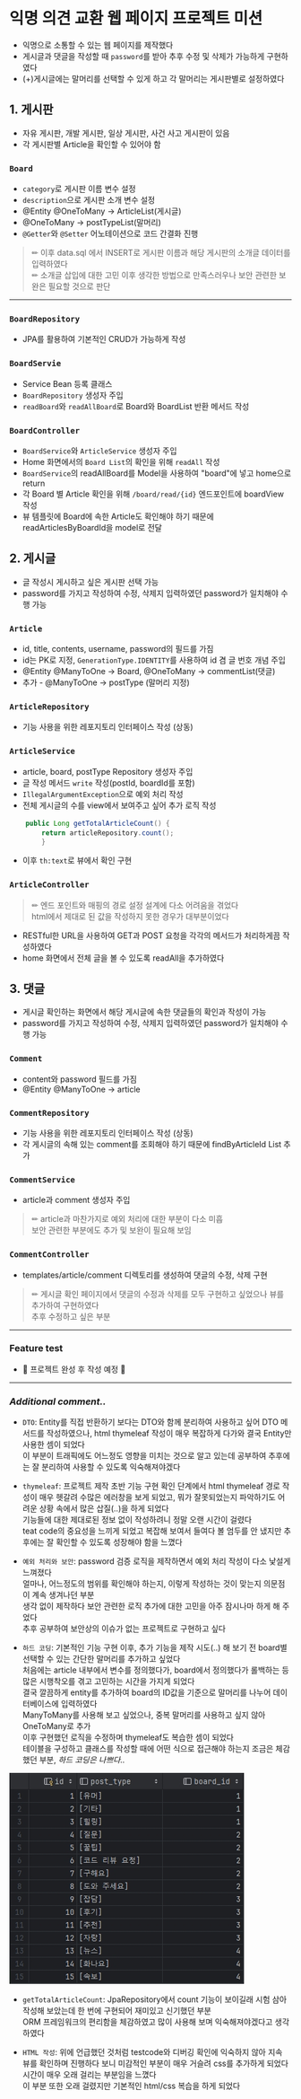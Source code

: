 # 익명 의견 교환 웹 페이지 프로젝트 미션
- 익명으로 소통할 수 있는 웹 페이지를 제작했다
- 게시글과 댓글을 작성할 때 `password`를 받아 추후 수정 및 삭제가 가능하게 구현하였다
- (+)게시글에는 말머리를 선택할 수 있게 하고 각 말머리는 게시판별로 설정하였다

## 1. 게시판
- 자유 게시판, 개발 게시판, 일상 게시판, 사건 사고 게시판이 있음
- 각 게시판별 Article을 확인할 수 있어야 함

### `Board`
- `category`로 게시판 이름 변수 설정
- `description`으로 게시판 소개 변수 설정
- @Entity @OneToMany -> ArticleList(게시글)
- @OneToMany -> postTypeList(말머리)
- `@Getter`와 `@Setter` 어노테이션으로 코드 간결화 진행 
> ✏ 이후 data.sql 에서 INSERT로 게시판 이름과 해당 게시판의 소개글 데이터를 입력하였다  
> ✏ 소개글 삽입에 대한 고민 이후 생각한 방법으로 만족스러우나 보안 관련한 보완은 필요할 것으로 판단

---
### `BoardRepository`
- JPA를 활용하여 기본적인 CRUD가 가능하게 작성


### `BoardServie`
- Service Bean 등록 클래스
- `BoardRepository` 생성자 주입
- `readBoard`와 `readAllBoard`로 Board와 BoardList 반환 메서드 작성

### `BoardController`
- `BoardService`와 `ArticleService` 생성자 주입
- Home 화면에서의 `Board List`의 확인을 위해 `readAll` 작성
- `BoardService`의 readAllBoard를 Model을 사용하여 "board"에 넣고 home으로 return
- 각 Board 별 Article 확인을 위해 `/board/read/{id}` 엔드포인트에 boardView 작성
- 뷰 템플릿에 Board에 속한 Article도 확인해야 하기 때문에 readArticlesByBoardId을 model로 전달

## 2. 게시글
- 글 작성시 게시하고 싶은 게시판 선택 가능
- password를 가지고 작성하여 수정, 삭제지 입력하였던 password가 일치해야 수행 가능 

### `Article`
- id, title, contents, username, password의 필드를 가짐
- id는 PK로 지정, `GenerationType.IDENTITY`를 사용하여 id 겸 글 번호 개념 주입
- @Entity @ManyToOne -> Board, @OneToMany -> commentList(댓글)
- 추가 - @ManyToOne -> postType (말머리 지정)


### `ArticleRepository` 
- 기능 사용을 위한 레포지토리 인터페이스 작성 (상동)

### `ArticleService`
- article, board, postType Repository 생성자 주입
- 글 작성 메서드 `write` 작성(postId, boardId를 포함)
- `IllegalArgumentException`으로 예외 처리 작성
- 전체 게시글의 수를 view에서 보여주고 싶어 추가 로직 작성
```Java
    public Long getTotalArticleCount() {
        return articleRepository.count();
        }
```
- 이후 `th:text`로 뷰에서 확인 구현

### `ArticleController`
> ✏ 엔드 포인트와 매핑의 경로 설정 설계에 다소 어려움을 겪었다  
> html에서 제대로 된 값을 작성하지 못한 경우가 대부분이었다
- RESTful한 URL을 사용하여 GET과 POST 요청을 각각의 메서드가 처리하게끔 작성하였다
- home 화면에서 전체 글을 볼 수 있도록 readAll을 추가하였다


## 3. 댓글
- 게시글 확인하는 화면에서 해당 게시글에 속한 댓글들의 확인과 작성이 가능
- password를 가지고 작성하여 수정, 삭제지 입력하였던 password가 일치해야 수행 가능 

### `Comment`
- content와 password 필드를 가짐
- @Entity @ManyToOne -> article

### `CommentRepository`
- 기능 사용을 위한 레포지토리 인터페이스 작성 (상동)
- 각 게시글의 속해 있는 comment를 조회해야 하기 때문에 findByArticleId List 추가

### `CommentService`
- article과 comment 생성자 주입
> ✏ article과 마찬가지로 예외 처리에 대한 부분이 다소 미흡   
> 보안 관련한 부분에도 추가 및 보완이 필요해 보임

### `CommentController`
- templates/article/comment 디렉토리를 생성하여 댓글의 수정, 삭제 구현
> ✏ 게시글 확인 페이지에서 댓글의 수정과 삭제를 모두 구현하고 싶었으나 뷰를 추가하여 구현하였다  
> 추후 수정하고 싶은 부분
---


### Feature test
- 🚧 프로젝트 완성 후 작성 예정 🚧


---

### ***Additional comment..***

- `DTO`: Entity를 직접 반환하기 보다는 DTO와 함께 분리하여 사용하고 싶어 DTO 메서드를 작성하였으나,
  html thymeleaf 작성이 매우 복잡하게 다가와 결국 Entity만 사용한 셈이 되었다    
  이 부분이 트래픽에도 어느정도 영향을 미치는 것으로 알고 있는데 공부하여 추후에는 잘 분리하여 사용할 수 있도록 익숙해져야겠다


- `thymeleaf`: 프로젝트 제작 초반 기능 구현 확인 단계에서 html thymeleaf 경로 작성이 매우 헷갈려
  수많은 에러창을 보게 되었고,
  뭐가 잘못되었는지 파악하기도 어려운 상황 속에서 많은 삽질(..)을 하게 되었다  
  기능들에 대한 제대로된 정보 없이 작성하려니 정말 오랜 시간이 걸렸다  
  teat code의 중요성을 느끼게 되었고 복잡해 보여서 들여다 볼 엄두를 안 냈지만 추후에는 잘 확인할 수 있도록 성장해야 함을 느꼈다


- `예외 처리와 보안`: password 검증 로직을 제작하면서 예외 처리 작성이 다소 낯설게 느껴졌다   
  얼마나, 어느정도의 범위를 확인해야 하는지, 이렇게 작성하는 것이 맞는지 의문점이 계속 생겨나던 부분  
  생각 없이 제작하다 보안 관련한 로직 추가에 대한 고민을 아주 잠시나마 하게 해 주었다  
  추후 공부하여 보안상의 이슈가 없는 프로젝트로 구현하고 싶다


- `하드 코딩`: 기본적인 기능 구현 이후, 추가 기능을 제작 시도(..) 해 보기 전 board별 선택할 수 있는 간단한 말머리를 추가하고 싶었다  
  처음에는 article 내부에서 변수를 정의했다가, board에서 정의했다가 롤백하는 등 많은 시행착오를 겪고 고민하는 시간을 가지게 되었다  
  결국 깔끔하게 entity를 추가하여 board의 ID값을 기준으로 말머리를 나누어 데이터베이스에 입력하였다  
  ManyToMany를 사용해 보고 싶었으나, 중복 말머리를 사용하고 싶지 않아 OneToMany로 추가  
  이후 구현했던 로직을 수정하며 thymeleaf도 복습한 셈이 되었다  
  테이블을 구성하고 클래스를 작성할 때에 어떤 식으로 접근해야 하는지 조금은 체감했던 부분, *하드 코딩은 나쁘다..*

![PostType](posttype.jpg)


- `getTotalArticleCount`: JpaRepository에서 count 기능이 보이길래 시험 삼아 작성해 보았는데 한 번에 구현되어 재미있고 신기했던 부분  
  ORM 프레임워크의 편리함을 체감하였고 많이 사용해 보며 익숙해져야겠다고 생각하였다


- `HTML 작성`: 위에 언급했던 것처럼 testcode와 디버깅 확인에 익숙하지 않아 지속 뷰를 확인하며 진행하다 보니 미감적인 부분이 매우 거슬려 css를 추가하게 되었다  
  시간이 매우 오래 걸리는 부분임을 느꼈다  
  이 부분 또한 오래 걸렸지만 기본적인 html/css 복습을 하게 되었다











